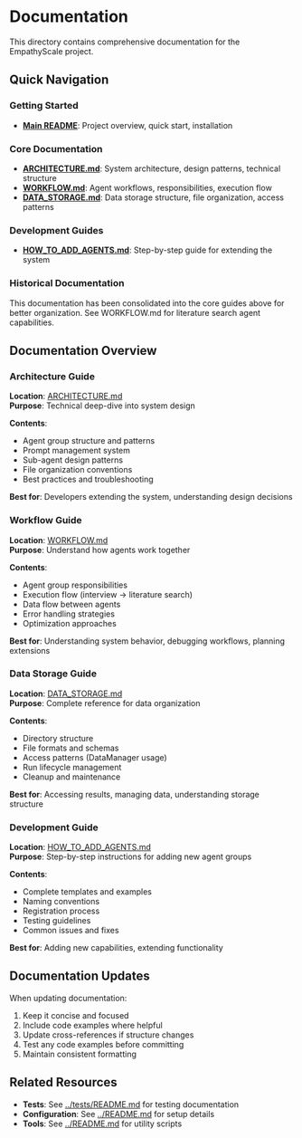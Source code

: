 # Documentation

This directory contains comprehensive documentation for the EmpathyScale project.

## Quick Navigation

### Getting Started
- **[Main README](../README.md)**: Project overview, quick start, installation

### Core Documentation
- **[ARCHITECTURE.md](./ARCHITECTURE.md)**: System architecture, design patterns, technical structure
- **[WORKFLOW.md](./WORKFLOW.md)**: Agent workflows, responsibilities, execution flow
- **[DATA_STORAGE.md](./DATA_STORAGE.md)**: Data storage structure, file organization, access patterns

### Development Guides
- **[HOW_TO_ADD_AGENTS.md](./HOW_TO_ADD_AGENTS.md)**: Step-by-step guide for extending the system

### Historical Documentation
This documentation has been consolidated into the core guides above for better organization. See WORKFLOW.md for literature search agent capabilities.

## Documentation Overview

### Architecture Guide
**Location**: [ARCHITECTURE.md](./ARCHITECTURE.md)  
**Purpose**: Technical deep-dive into system design

**Contents**:
- Agent group structure and patterns
- Prompt management system
- Sub-agent design patterns
- File organization conventions
- Best practices and troubleshooting

**Best for**: Developers extending the system, understanding design decisions

### Workflow Guide
**Location**: [WORKFLOW.md](./WORKFLOW.md)  
**Purpose**: Understand how agents work together

**Contents**:
- Agent group responsibilities
- Execution flow (interview → literature search)
- Data flow between agents
- Error handling strategies
- Optimization approaches

**Best for**: Understanding system behavior, debugging workflows, planning extensions

### Data Storage Guide
**Location**: [DATA_STORAGE.md](./DATA_STORAGE.md)  
**Purpose**: Complete reference for data organization

**Contents**:
- Directory structure
- File formats and schemas
- Access patterns (DataManager usage)
- Run lifecycle management
- Cleanup and maintenance

**Best for**: Accessing results, managing data, understanding storage structure

### Development Guide
**Location**: [HOW_TO_ADD_AGENTS.md](./HOW_TO_ADD_AGENTS.md)  
**Purpose**: Step-by-step instructions for adding new agent groups

**Contents**:
- Complete templates and examples
- Naming conventions
- Registration process
- Testing guidelines
- Common issues and fixes

**Best for**: Adding new capabilities, extending functionality

## Documentation Updates

When updating documentation:
1. Keep it concise and focused
2. Include code examples where helpful
3. Update cross-references if structure changes
4. Test any code examples before committing
5. Maintain consistent formatting

## Related Resources

- **Tests**: See [../tests/README.md](../tests/README.md) for testing documentation
- **Configuration**: See [../README.md](../README.md#configuration) for setup details
- **Tools**: See [../README.md](../README.md#additional-tools) for utility scripts
